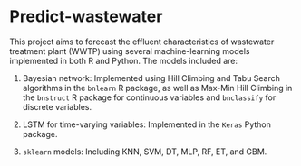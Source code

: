 # Predict-wastewater

This project aims to forecast the effluent characteristics of wastewater treatment plant (WWTP) using several machine-learning models implemented in both R and Python. The models included are:

1. Bayesian network: Implemented using Hill Climbing and Tabu Search algorithms in the `bnlearn` R package, as well as Max-Min Hill Climbing in the `bnstruct` R package for continuous variables and `bnclassify` for discrete variables.

2. LSTM for time-varying variables: Implemented in the `Keras` Python package.

3. `sklearn` models: Including KNN, SVM, DT, MLP, RF, ET, and GBM.
